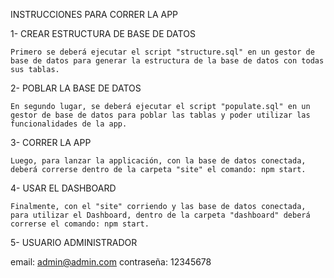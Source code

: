 INSTRUCCIONES PARA CORRER LA APP

1- CREAR ESTRUCTURA DE BASE DE DATOS

    Primero se deberá ejecutar el script "structure.sql" en un gestor de base de datos para generar la estructura de la base de datos con todas sus tablas.

2- POBLAR LA BASE DE DATOS

    En segundo lugar, se deberá ejecutar el script "populate.sql" en un gestor de base de datos para poblar las tablas y poder utilizar las funcionalidades de la app.

3- CORRER LA APP

    Luego, para lanzar la applicación, con la base de datos conectada, deberá correrse dentro de la carpeta "site" el comando: npm start.

4- USAR EL DASHBOARD

    Finalmente, con el "site" corriendo y las base de datos conectada, para utilizar el Dashboard, dentro de la carpeta "dashboard" deberá correrse el comando: npm start.

5- USUARIO ADMINISTRADOR

email: admin@admin.com
contraseña: 12345678
